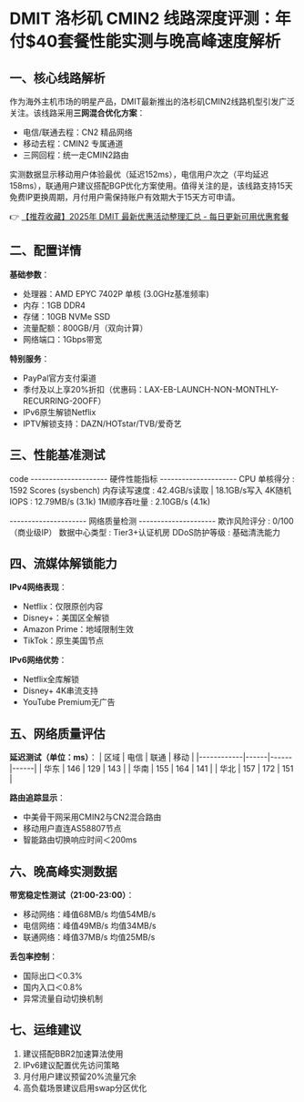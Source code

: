 # DMIT 洛杉矶 CMIN2 线路深度评测：年付$40套餐性能实测与晚高峰速度解析

## 一、核心线路解析
作为海外主机市场的明星产品，DMIT最新推出的洛杉矶CMIN2线路机型引发广泛关注。该线路采用**三网混合优化方案**：
- 电信/联通去程：CN2 精品网络
- 移动去程：CMIN2 专属通道
- 三网回程：统一走CMIN2路由

实测数据显示移动用户体验最优（延迟152ms），电信用户次之（平均延迟158ms），联通用户建议搭配BGP优化方案使用。值得关注的是，该线路支持15天免费IP更换周期，月付用户需保持账户有效期大于15天方可申请。

👉 [【推荐收藏】2025年 DMIT 最新优惠活动整理汇总 - 每日更新可用优惠套餐](https://bit.ly/dmit_coupon)

## 二、配置详情
**基础参数**：
- 处理器：AMD EPYC 7402P 单核 (3.0GHz基准频率)
- 内存：1GB DDR4 
- 存储：10GB NVMe SSD
- 流量配额：800GB/月（双向计算）
- 网络端口：1Gbps带宽

**特别服务**：
- PayPal官方支付渠道
- 季付及以上享20%折扣（优惠码：LAX-EB-LAUNCH-NON-MONTHLY-RECURRING-20OFF）
- IPv6原生解锁Netflix
- IPTV解锁支持：DAZN/HOTstar/TVB/爱奇艺

## 三、性能基准测试
code
--------------------- 硬件性能指标 ---------------------
CPU 单核得分          : 1592 Scores (sysbench)
内存读写速度          : 42.4GB/s读取 | 18.1GB/s写入
4K随机IOPS           : 12.79MB/s (3.1k)
1M顺序吞吐量         : 2.10GB/s (4.1k)

--------------------- 网络质量检测 ---------------------
欺诈风险评分          : 0/100（商业级IP）
数据中心类型          : Tier3+认证机房
DDoS防护等级          : 基础清洗能力

## 四、流媒体解锁能力
**IPv4网络表现**：
- Netflix：仅限原创内容
- Disney+：美国区全解锁
- Amazon Prime：地域限制生效
- TikTok：原生美国节点

**IPv6网络优势**：
- Netflix全库解锁
- Disney+ 4K串流支持
- YouTube Premium无广告

## 五、网络质量评估
**延迟测试（单位：ms）**：
| 区域       | 电信 | 联通 | 移动 |
|------------|------|------|------|
| 华东       | 146  | 129  | 143  |
| 华南       | 155  | 164  | 141  |
| 华北       | 157  | 172  | 151  |

**路由追踪显示**：
- 中美骨干网采用CMIN2与CN2混合路由
- 移动用户直连AS58807节点
- 智能路由切换响应时间＜200ms

## 六、晚高峰实测数据
**带宽稳定性测试（21:00-23:00）**：
- 移动网络：峰值68MB/s 均值54MB/s
- 电信网络：峰值49MB/s 均值34MB/s 
- 联通网络：峰值37MB/s 均值25MB/s

**丢包率控制**：
- 国际出口＜0.3%
- 国内入口＜0.8%
- 异常流量自动切换机制

## 七、运维建议
1. 建议搭配BBR2加速算法使用
2. IPv6建议配置优先访问策略
3. 月付用户建议预留20%流量冗余
4. 高负载场景建议启用swap分区优化